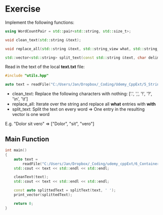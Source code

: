 # Exercise

Implement the following functions:

```cpp
using WordCountPair = std::pair<std::string, std::size_t>;

void clean_text(std::string &text);

void replace_all(std::string &text, std::string_view what, std::string_view with);

std::vector<std::string> split_text(const std::string &text, char delimiter);
```

Read in the text of the local **text.txt** file:

```cpp
#include "utils.hpp"

auto text = readFile("C:/Users/Jan/Dropbox/_Coding/Udemy_CppExt/5_String/SplitWords/text.txt");
```

- clean_text: Replace the following characters with nothing: ['.', ',', '!', '?', '\n', '\t']
- replace_all: Iterate over the string and replace all **what** entries with **with**
- split_text: Split the text on every word => One entry in the resulting vector is one word

E.g. "Dolor sit vero" => ["Dolor", "sit", "vero"]

## Main Function

```cpp
int main()
{
    auto text =
        readFile("C:/Users/Jan/Dropbox/_Coding/udemy_cppExt/6_Container/word_count/text.txt");
    std::cout << text << std::endl << std::endl;

    cleanText(text);
    std::cout << text << std::endl << std::endl;

    const auto splittedText = splitText(text, ' ');
    print_vector(splittedText);

    return 0;
}
```
